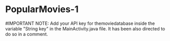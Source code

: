 # PopularMovies-1

#IMPORTANT NOTE:
Add your API key for themoviedatabase inside the variable "String key" in the MainActivity.java file. It has been also directed to do so in a comment.
